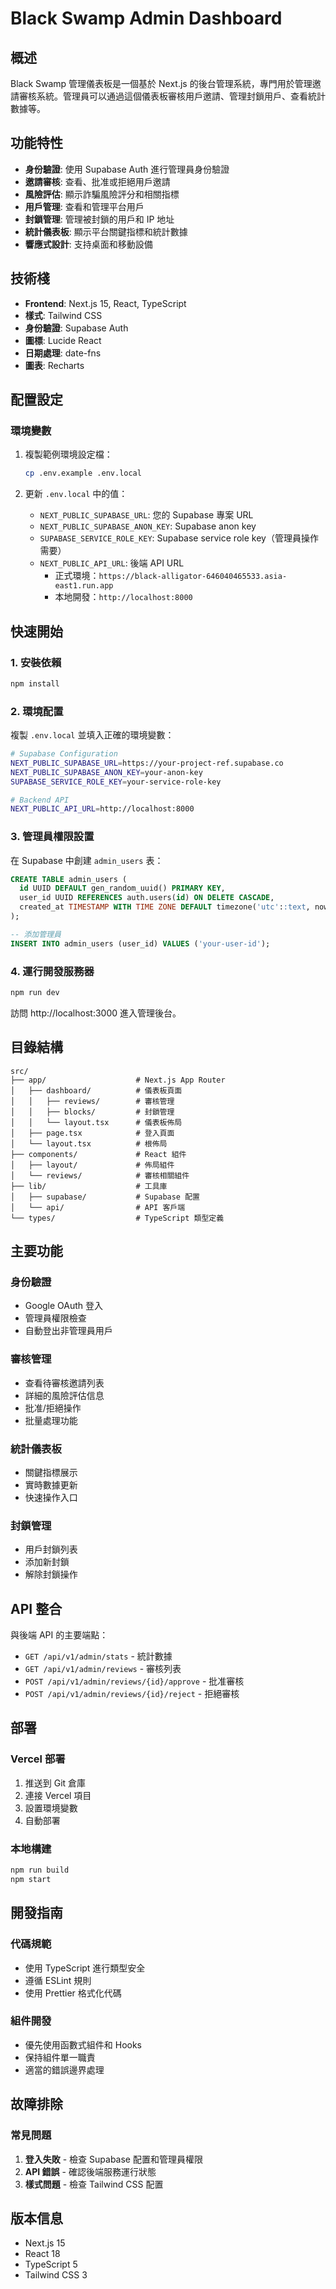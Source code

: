 # Black Swamp Admin Dashboard

## 概述

Black Swamp 管理儀表板是一個基於 Next.js 的後台管理系統，專門用於管理邀請審核系統。管理員可以通過這個儀表板審核用戶邀請、管理封鎖用戶、查看統計數據等。

## 功能特性

- **身份驗證**: 使用 Supabase Auth 進行管理員身份驗證
- **邀請審核**: 查看、批准或拒絕用戶邀請
- **風險評估**: 顯示詐騙風險評分和相關指標
- **用戶管理**: 查看和管理平台用戶
- **封鎖管理**: 管理被封鎖的用戶和 IP 地址
- **統計儀表板**: 顯示平台關鍵指標和統計數據
- **響應式設計**: 支持桌面和移動設備

## 技術棧

- **Frontend**: Next.js 15, React, TypeScript
- **樣式**: Tailwind CSS
- **身份驗證**: Supabase Auth
- **圖標**: Lucide React
- **日期處理**: date-fns
- **圖表**: Recharts

## 配置設定

### 環境變數

1. 複製範例環境設定檔：
   ```bash
   cp .env.example .env.local
   ```

2. 更新 `.env.local` 中的值：
   - `NEXT_PUBLIC_SUPABASE_URL`: 您的 Supabase 專案 URL
   - `NEXT_PUBLIC_SUPABASE_ANON_KEY`: Supabase anon key
   - `SUPABASE_SERVICE_ROLE_KEY`: Supabase service role key（管理員操作需要）
   - `NEXT_PUBLIC_API_URL`: 後端 API URL
     - 正式環境：`https://black-alligator-646040465533.asia-east1.run.app`
     - 本地開發：`http://localhost:8000`

## 快速開始

### 1. 安裝依賴

```bash
npm install
```

### 2. 環境配置

複製 `.env.local` 並填入正確的環境變數：

```bash
# Supabase Configuration
NEXT_PUBLIC_SUPABASE_URL=https://your-project-ref.supabase.co
NEXT_PUBLIC_SUPABASE_ANON_KEY=your-anon-key
SUPABASE_SERVICE_ROLE_KEY=your-service-role-key

# Backend API
NEXT_PUBLIC_API_URL=http://localhost:8000
```

### 3. 管理員權限設置

在 Supabase 中創建 `admin_users` 表：

```sql
CREATE TABLE admin_users (
  id UUID DEFAULT gen_random_uuid() PRIMARY KEY,
  user_id UUID REFERENCES auth.users(id) ON DELETE CASCADE,
  created_at TIMESTAMP WITH TIME ZONE DEFAULT timezone('utc'::text, now()) NOT NULL
);

-- 添加管理員
INSERT INTO admin_users (user_id) VALUES ('your-user-id');
```

### 4. 運行開發服務器

```bash
npm run dev
```

訪問 http://localhost:3000 進入管理後台。

## 目錄結構

```
src/
├── app/                    # Next.js App Router
│   ├── dashboard/          # 儀表板頁面
│   │   ├── reviews/        # 審核管理
│   │   ├── blocks/         # 封鎖管理
│   │   └── layout.tsx      # 儀表板佈局
│   ├── page.tsx            # 登入頁面
│   └── layout.tsx          # 根佈局
├── components/             # React 組件
│   ├── layout/             # 佈局組件
│   └── reviews/            # 審核相關組件
├── lib/                    # 工具庫
│   ├── supabase/           # Supabase 配置
│   └── api/                # API 客戶端
└── types/                  # TypeScript 類型定義
```

## 主要功能

### 身份驗證
- Google OAuth 登入
- 管理員權限檢查
- 自動登出非管理員用戶

### 審核管理
- 查看待審核邀請列表
- 詳細的風險評估信息
- 批准/拒絕操作
- 批量處理功能

### 統計儀表板
- 關鍵指標展示
- 實時數據更新
- 快速操作入口

### 封鎖管理
- 用戶封鎖列表
- 添加新封鎖
- 解除封鎖操作

## API 整合

與後端 API 的主要端點：

- `GET /api/v1/admin/stats` - 統計數據
- `GET /api/v1/admin/reviews` - 審核列表  
- `POST /api/v1/admin/reviews/{id}/approve` - 批准審核
- `POST /api/v1/admin/reviews/{id}/reject` - 拒絕審核

## 部署

### Vercel 部署
1. 推送到 Git 倉庫
2. 連接 Vercel 項目
3. 設置環境變數
4. 自動部署

### 本地構建
```bash
npm run build
npm start
```

## 開發指南

### 代碼規範
- 使用 TypeScript 進行類型安全
- 遵循 ESLint 規則
- 使用 Prettier 格式化代碼

### 組件開發
- 優先使用函數式組件和 Hooks
- 保持組件單一職責
- 適當的錯誤邊界處理

## 故障排除

### 常見問題
1. **登入失敗** - 檢查 Supabase 配置和管理員權限
2. **API 錯誤** - 確認後端服務運行狀態
3. **樣式問題** - 檢查 Tailwind CSS 配置

## 版本信息
- Next.js 15
- React 18  
- TypeScript 5
- Tailwind CSS 3
